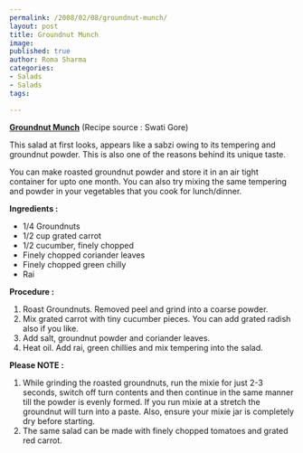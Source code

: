 ```yaml
--- 
permalink: /2008/02/08/groundnut-munch/
layout: post
title: Groundnut Munch
image: 
published: true
author: Roma Sharma
categories: 
- Salads
- Salads
tags:

---
```

<u><b>Groundnut Munch</b></u>  (Recipe source : Swati Gore)

This salad at first looks, appears like a sabzi owing to its tempering and groundnut powder. This is also one of the reasons behind its unique taste.

You can make roasted groundnut powder and store it in an air tight container for upto one month. You can also try mixing the same tempering and powder in your vegetables that you cook for lunch/dinner.

<b>Ingredients :</b>
<ul>
	<li>1/4 Groundnuts</li>
	<li>1/2 cup grated carrot</li>
	<li>1/2 cucumber, finely chopped</li>
	<li>Finely chopped coriander leaves</li>
	<li>Finely chopped green chilly</li>
	<li>Rai</li>
</ul>
<b>Procedure :</b>
<ol>
	<li>Roast Groundnuts. Removed peel and grind into a coarse powder.</li>
	<li>Mix grated carrot with tiny cucumber pieces. You can add grated radish also if you like.</li>
	<li>Add salt, groundnut powder and coriander leaves.</li>
	<li>Heat oil. Add rai, green chillies and mix tempering into the salad.</li>
</ol>
<b> Please NOTE :</b>
<ol>
	<li>While grinding the roasted groundnuts, run the mixie for just 2-3 seconds, switch off turn contents and then continue in the same manner till the powder is evenly formed. If you run mixie at a stretch the groundnut will turn into a paste. Also, ensure your mixie jar is completely dry before starting.</li>
	<li>The same salad can be made with finely chopped tomatoes and grated red carrot.</li>
</ol>
